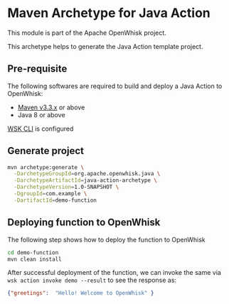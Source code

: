 # Maven Archetype for Java Action

This module is part of the Apache OpenWhisk project.

This archetype helps to generate the Java Action template project.

## Pre-requisite

The following softwares are required to build and deploy a Java Action to OpenWhisk:

* [Maven v3.3.x](https://maven.apache.org) or above
* Java 8 or above

[WSK CLI](https://github.com/apache/incubator-openwhisk/blob/master/docs/cli.md) is configured 

## Generate project 

```sh
mvn archetype:generate \
  -DarchetypeGroupId=org.apache.openwhisk.java \
  -DarchetypeArtifactId=java-action-archetype \
  -DarchetypeVersion=1.0-SNAPSHOT \
  -DgroupId=com.example \
  -DartifactId=demo-function
```

## Deploying function to OpenWhisk

The following step shows how to deploy the function to OpenWhisk

```sh
cd demo-function
mvn clean install
```

After successful deployment of the function, we can invoke the same via `wsk action invoke demo --result` to see the response as:

```json
{"greetings":  "Hello! Welcome to OpenWhisk" }
```
